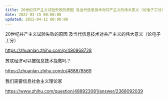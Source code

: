 ```yaml
---
title: 20世纪共产主义试验失败的原因 及当代信息技术对共产主义的伟大意义（论电子工分）
date: 2022-03-15 00:00:00
updated: 2022-04-12 00:00:00
---
```



20世纪共产主义试验失败的原因 及当代信息技术对共产主义的伟大意义（论电子工分）

https://zhuanlan.zhihu.com/p/490868728

苏联经济可以被信息技术挽救吗？

https://zhuanlan.zhihu.com/p/488878569



我们需要信息社会主义理论家

https://www.zhihu.com/question/488923081/answer/2368092039

